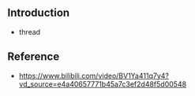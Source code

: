 ## Introduction
* thread

## Reference
* https://www.bilibili.com/video/BV1Ya411q7y4?vd_source=e4a40657771b45a7c3ef2d48f5d00548